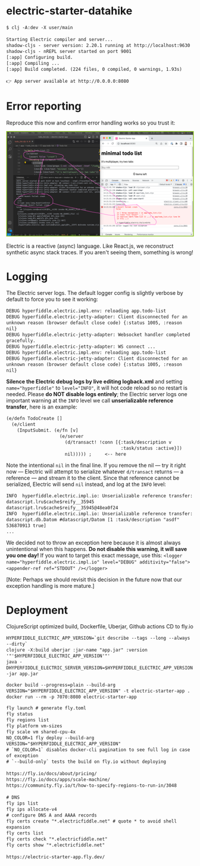 # electric-starter-datahike

```
$ clj -A:dev -X user/main

Starting Electric compiler and server...
shadow-cljs - server version: 2.20.1 running at http://localhost:9630
shadow-cljs - nREPL server started on port 9001
[:app] Configuring build.
[:app] Compiling ...
[:app] Build completed. (224 files, 0 compiled, 0 warnings, 1.93s)

👉 App server available at http://0.0.0.0:8080
```

# Error reporting

Reproduce this now and confirm error handling works so you trust it:

![screenshot of electric error reporting](readme-electric-error-reporting-proof.png)

Electric is a reactive (async) language. Like React.js, we reconstruct synthetic async stack traces. If you aren't seeing them, something is wrong!

# Logging

The Electric server logs. The default logger config is slightly verbose by default to force you to see it working:

```
DEBUG hyperfiddle.electric.impl.env: reloading app.todo-list
DEBUG hyperfiddle.electric-jetty-adapter: Client disconnected for an unknown reason (browser default close code) {:status 1005, :reason nil}
DEBUG hyperfiddle.electric-jetty-adapter: Websocket handler completed gracefully.
DEBUG hyperfiddle.electric-jetty-adapter: WS connect ...
DEBUG hyperfiddle.electric.impl.env: reloading app.todo-list
DEBUG hyperfiddle.electric-jetty-adapter: Client disconnected for an unknown reason (browser default close code) {:status 1005, :reason nil}
```

**Silence the Electric debug logs by live editing logback.xml** and setting `name="hyperfiddle"` to `level="INFO"`, it will hot code reload so no restart is needed. Please **do NOT disable logs entirely**; the Electric server logs one important warning at the `INFO` level we call **unserializable reference transfer**, here is an example:

```
(e/defn TodoCreate []
  (e/client
    (InputSubmit. (e/fn [v]
                    (e/server
                      (d/transact! !conn [{:task/description v
                                           :task/status :active}])
                      nil))))) ;     <-- here
```

Note the intentional `nil` in the final line. If you remove the nil — try it right now — Electric will attempt to serialize whatever `d/transact` returns — a reference — and stream it to the client. Since that reference cannot be serialized, Electric will send `nil` instead, and log at the `INFO` level:

```
INFO  hyperfiddle.electric.impl.io: Unserializable reference transfer: datascript.lru$cache$reify__35945 datascript.lru$cache$reify__35945@48ea0f24
INFO  hyperfiddle.electric.impl.io: Unserializable reference transfer: datascript.db.Datom #datascript/Datom [1 :task/description "asdf" 536870913 true]
...
```

We decided not to throw an exception here because it is almost always unintentional when this happens. **Do not disable this warning, it will save you one day!** If you want to target this exact message, use this:
`<logger name="hyperfiddle.electric.impl.io" level="DEBUG" additivity="false"><appender-ref ref="STDOUT" /></logger>`

[Note: Perhaps we should revisit this decision in the future now that our exception handling is more mature.]

# Deployment

ClojureScript optimized build, Dockerfile, Uberjar, Github actions CD to fly.io

```
HYPERFIDDLE_ELECTRIC_APP_VERSION=`git describe --tags --long --always --dirty`
clojure -X:build uberjar :jar-name "app.jar" :version '"'$HYPERFIDDLE_ELECTRIC_APP_VERSION'"'
java -DHYPERFIDDLE_ELECTRIC_SERVER_VERSION=$HYPERFIDDLE_ELECTRIC_APP_VERSION -jar app.jar
```

```
docker build --progress=plain --build-arg VERSION="$HYPERFIDDLE_ELECTRIC_APP_VERSION" -t electric-starter-app .
docker run --rm -p 7070:8080 electric-starter-app
```

```
fly launch # generate fly.toml
fly status
fly regions list
fly platform vm-sizes
fly scale vm shared-cpu-4x
NO_COLOR=1 fly deploy --build-arg VERSION="$HYPERFIDDLE_ELECTRIC_APP_VERSION"
# `NO_COLOR=1` disables docker-cli pagination to see full log in case of exception
# `--build-only` tests the build on fly.io without deploying

https://fly.io/docs/about/pricing/
https://fly.io/docs/apps/scale-machine/
https://community.fly.io/t/how-to-specify-regions-to-run-in/3048

# DNS
fly ips list
fly ips allocate-v4
# configure DNS A and AAAA records
fly certs create "*.electricfiddle.net" # quote * to avoid shell expansion
fly certs list
fly certs check "*.electricfiddle.net"
fly certs show "*.electricfiddle.net"

https://electric-starter-app.fly.dev/
```
